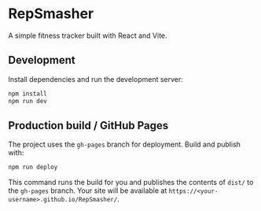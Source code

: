 # RepSmasher

A simple fitness tracker built with React and Vite.

## Development

Install dependencies and run the development server:

```bash
npm install
npm run dev
```

## Production build / GitHub Pages

The project uses the `gh-pages` branch for deployment. Build and publish with:

```bash
npm run deploy
```

This command runs the build for you and publishes the contents of `dist/` to the
`gh-pages` branch. Your site will be available at
`https://<your-username>.github.io/RepSmasher/`.
